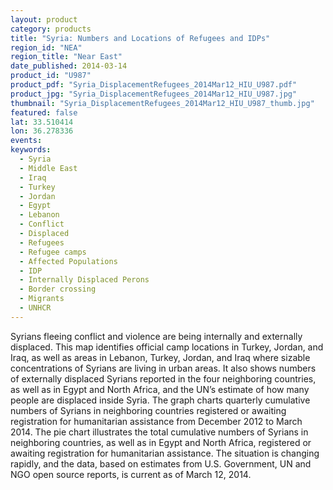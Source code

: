 ```yaml
---
layout: product
category: products
title: "Syria: Numbers and Locations of Refugees and IDPs"
region_id: "NEA"
region_title: "Near East"
date_published: 2014-03-14
product_id: "U987"
product_pdf: "Syria_DisplacementRefugees_2014Mar12_HIU_U987.pdf"
product_jpg: "Syria_DisplacementRefugees_2014Mar12_HIU_U987.jpg"
thumbnail: "Syria_DisplacementRefugees_2014Mar12_HIU_U987_thumb.jpg"
featured: false
lat: 33.510414 
lon: 36.278336
events:
keywords:
  - Syria
  - Middle East
  - Iraq
  - Turkey
  - Jordan
  - Egypt
  - Lebanon
  - Conflict
  - Displaced
  - Refugees
  - Refugee camps
  - Affected Populations
  - IDP
  - Internally Displaced Perons
  - Border crossing
  - Migrants
  - UNHCR
---
```

Syrians fleeing conflict and violence are being internally and externally displaced. This map identifies official camp locations in Turkey, Jordan, and Iraq, as well as areas in Lebanon, Turkey, Jordan, and Iraq  where sizable concentrations of Syrians are living in urban areas. It also shows numbers of externally displaced Syrians reported in the four neighboring countries, as well as in Egypt and North Africa, and the UN’s estimate of how many people are displaced inside Syria. The graph charts quarterly cumulative numbers of Syrians in neighboring countries registered or awaiting registration for humanitarian assistance from December 2012 to March 2014. The pie chart illustrates the total cumulative numbers of Syrians in neighboring countries, as well as in Egypt and North Africa, registered or awaiting registration for humanitarian assistance. The situation is changing rapidly, and the data, based on estimates from U.S. Government, UN and NGO open source reports, is current as of March 12, 2014.
